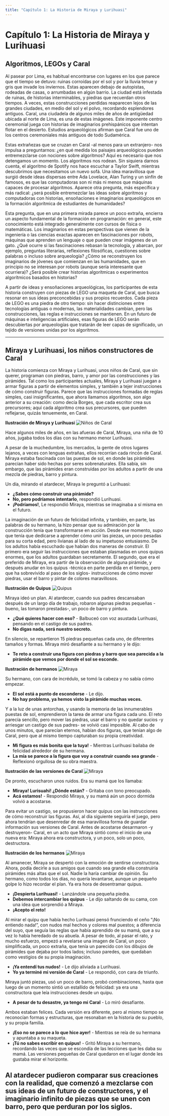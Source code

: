 ```yaml
---
title: "Capítulo 1: La Historia de Miraya y Lurihuasi"
---
```


# **Capítulo 1: La Historia de Miraya y Lurihuasi**

## **Algoritmos, LEGOs y Caral**

Al pasear por Lima, es habitual encontrarse con lugares en los que parece que el tiempo se
detuvo: ruinas corroídas por el sol y por la lluvia tenue y gris que invade los inviernos. Estas
aparecen debajo de autopistas, rodeadas de casas, o arrumbadas en algún barrio. La ciudad
está infestada de ruinas, de historias interminables, y piedras que recuerdan otros tiempos.
A veces, estas construcciones perdidas reaparecen lejos de las grandes ciudades, en medio
del sol y el polvo, recordando esplendores antiguos. Caral, una ciudadela de algunos miles
de años de antigüedad ubicada al norte de Lima, es una de estas imágenes. Este imponente
centro ceremonial juega con historias de imaginarios prehispánicos que intentan flotar en el
desierto. Estudios arqueológicos afirman que Caral fue uno de los centros ceremoniales más
antiguos de todo Sudamérica.

Estas extrañezas que se cruzan en Caral -al menos para un extranjero- nos impulsa a
preguntarnos: ¿en qué medida los paisajes arqueológicos pueden entremezclarse con
nociones sobre algoritmos? Aquí es necesario que nos detengamos un momento. Los
algoritmos nos rodean. Sin siquiera darnos cuenta, el algoritmo de Spotify nos hace escuchar
a Taylor Swift, mientras descubrimos que necesitamos un nuevo sofá. Una idea maravillosa
que surgió desde ideas dispersas entre Ada Lovelace, Alan Turing y un sinfín de famosos, es
que las computadoras son ni más ni menos que máquinas capaces de procesar algoritmos.
Aparece otra pregunta, más específica y más radical: ¿será posible entremezclar las ideas
sobre algoritmos y computadoras con historias, ensoñaciones e imaginarios arqueológicos
en la formación algorítmica de estudiantes de humanidades?

Esta pregunta, que en una primera mirada parece un poco extraña, encierra un aspecto
fundamental de la formación en programación: en general, este conocimiento está
integrado generalmente con cursos de física o matemáticas. Los imaginarios en estas
perspectivas que vienen de la ingeniería o las ciencias exactas aparecen en fascinaciones por
robots, máquinas que aprenden un lenguaje o que pueden crear imágenes de un gato. ¿Qué
ocurre si las fascinaciones rebasan la tecnología, y abarcan, por ejemplo, preguntas
literarias, reflexiones filosóficas, cuestiones sobre palabras o incluso sobre arqueología?
¿Cómo se reconstruyen los imaginarios de jóvenes que comienzan en las humanidades, que
en principio no se interesan por robots (aunque sería interesante que ocurriera)? ¿Será
posible crear historias algorítmicas o experimentos algorítmicos basados en historias? 

A partir de ideas y ensoñaciones arqueológicas, los participantes de esta historia construyen
con piezas de LEGO una maqueta de Caral, que busca resonar en sus ideas preconcebidas y
sus propios recuerdos. Cada pieza de LEGO es una piedra de otro tiempo: sin hacer
distinciones entre tecnologías antiguas o modernas, las materialidades cambian, pero las
construcciones, las reglas e instrucciones se mantienen. En un futuro de máquinas e
inteligencias artificiales, esas figuras de LEGO serán descubiertas por arqueologías que
tratarán de leer capas de significado, un tejido de versiones unidas por los algoritmos.

---

## **Miraya y Lurihuasi, los niños constructores de Caral**

La historia comienza con Miraya y Lurihuasi, unos niños de Caral, que sin querer, programan
con piedras, barro, y amor por las construcciones y las pirámides. Tal como los participantes
actuales, Miraya y Lurihuasi juegan a armar figuras a partir de elementos simples, y también
a tejer instrucciones de cómo construir figuras. Parece que las instrucciones formadas de
reglas simples, casi insignificantes, que ahora llamamos algoritmos, son algo anterior a su
creación: como decía Borges, que cada escritor crea sus precursores; aquí cada algoritmo
crea sus precursores, que pueden reflejarse, quizás tenuemente, en Caral.

**Ilustración de Miraya y Lurihuasi**
![Niños de Caral](images/ninos_caral.jpg)

Hace algunos miles de años, en las afueras de Caral, Miraya, una niña de 10 años, jugaba
todos los días con su hermano menor Lurihuasi.

A pesar de la muchedumbre, los mercados, la gente de otros lugares lejanos, a veces con
lenguas extrañas, ellos recorrían cada rincón de Caral. Miraya estaba fascinada con las
puestas de sol, en donde las pirámides parecían haber sido hechas por seres sobrenaturales.
Ella sabía, sin embargo, que las pirámides eran construidas por los adultos a partir de una
mezcla de piedras, barro y pintura. 

Un día, mirando el atardecer, Miraya le preguntó a
Lurihuasi:

- **¿Sabes cómo construir una pirámide?**  
- **No, pero podríamos intentarlo**, respondió Lurihuasi.  
- **¡Podríamos!**, Le respondió Miraya, mientras se imaginaba a sí misma en el futuro.

La imaginación de un futuro de felicidad infinita, y también, en parte, las palabras de su
hermano, la hizo pensar que su admiración por la construcción tenía que transformarse en
acción. Desde ese momento, supo que tenía que dedicarse a aprender cómo unir las piezas,
un poco pesadas para su corta edad, pero livianas al lado de su impetuoso entusiasmo. De
los adultos había escuchado que habían dos maneras de construir. El primero era seguir las
instrucciones que estaban plasmadas en unos quipus enormes, que los adultos guardaban
secretamente. El segundo, que era el preferido de Miraya, era partir de la observación de
alguna pirámide, y después anudar en los quipus -técnica en parte perdida en el tiempo,
pero que ha sobrevivido al paso de los siglos- instrucciones de cómo mover piedras, usar el
barro y pintar de colores maravillosos.

**Ilustración de Quipus**
![Quipus](images/quipus_caral.jpg)

Miraya ideó un plan. Al atardecer, cuando sus padres descansaban después de un largo día
de trabajo, robaron algunas piedras pequeñas -bueno, las tomaron prestadas-, un poco de
barro y pintura.

- **¿Qué quieres hacer con eso?** - Balbuceó con voz asustada Lurihuasi, pensando en el
castigo de sus padres.
- **No digas nada, será nuestro secreto.**

En silencio, se repartieron 15 piedras pequeñas cada uno, de diferentes tamaños y formas.
Miraya miró desafiante a su hermano y le dijo:

- **Te reto a construir una figura con piedras y barro que sea parecida a la pirámide que
vemos por donde el sol se esconde.**

**Ilustración de hermanos**
![Miraya](images/miraya_caral.jpg)

Su hermano, con cara de incrédulo, se tomó la cabeza y no sabía cómo empezar.

- **El sol está a punto de esconderse** - Le dijo.
- **No hay problema, ya hemos visto la pirámide muchas veces.**

Y a la luz de unas antorchas, y usando la memoria de las innumerables puestas de sol,
emprendieron la tarea de armar una figura cada uno. El reto parecía sencillo, pero mover las
piedras, usar el barro y no quedar sucios -y arriesgar un castigo de sus padres- se volvió casi
imposible. Al cabo de unos minutos, que parecían eternos, habían dos figuras, que tenían
algo de Caral, pero que al mismo tiempo capturaban su propia creatividad.

- **Mi figura es más bonita que la tuya!** - Mientras Lurihuasi bailaba de felicidad
alrededor de su hermana.
- **La mía se parece a la figura que voy a construir cuando sea grande** - Reflexionó
orgullosa de su obra maestra.

**Ilustración de las versiones de Caral**
![Miraya](images/caral_hermanos.jpg)

De pronto, escucharon unos ruidos. Era su mamá que los llamaba:

- **Miraya! Lurisuahi! ¿Dónde están?** - Gritaba con tono preocupado.
- **Acá estamos!** - Respondió Miraya, y su mamá aún un poco dormida volvió a
acostarse.

Para evitar un castigo, se propusieron hacer quipus con las instrucciones de cómo
reconstruir las figuras. Así, al día siguiente seguiría el juego, pero ahora tendrían que
desenredar de esa maravillosa forma de guardar información sus versiones de Caral. Antes
de acostarse desarmaron -y destruyeron- Caral, en un acto que Miraya sintió como el inicio
de una nueva era: Miraya ahora era constructora, y un poco, solo un poco, destructora.

**Ilustración de los hermanos**
![Miraya](images/quipus_hermanos.jpg)

Al amanecer, Miraya se despertó con la emoción de sentirse constructora. Ahora, podía decirle a sus amigos que cuando sea grande ella construiría pirámides más altas que el sol. Nadie la haría cambiar de opinión. Su hermano, como todos los días, no quería levantarse, aunque un pequeño golpe lo hizo recordar el plan. Ya era hora de desentramar quipus.

- **¡Despierta Lurihuasi!** - Lanzándole una pequeña piedra.
- **Debemos intercambiar los quipus** - Le dijo saltando de su cama, con una idea que sorprendió a Miraya.
- **¡Acepto el reto!**

Al mirar el quipu que había hecho Lurihuasi pensó frunciendo el ceño “¡No entiendo nada!”, con nudos mal hechos y colores mal puestos; a diferencia del suyo, que seguía las reglas que había aprendido de su mamá, que a su vez lo había heredado de su abuela. A pesar de todo, al pasar el rato, y mucho esfuerzo, empezó a revelarse una imagen de Caral, un poco simplificada, un poco extraña, que tenía un parecido con los dibujos de pirámides que dejaba por todos lados; incluso paredes, que quedaban como vestigios de su propia imaginación.

- **¡Ya entendí tus nudos!** - Le dijo aliviada a Lurihuasi.
- **Yo ya terminé mi versión de Caral** - Le respondió, con cara de triunfo.

Miraya juntó piezas, usó un poco de barro, probó combinaciones, hasta que luego de un momento sintió un estallido de felicidad: ya era una constructora que leía instrucciones desde un quipu.

- **A pesar de tu desastre, ya tengo mi Caral** - Lo miró desafiante.

Ambos estaban felices. Cada versión era diferente, pero al mismo tiempo se reconocían formas y estructuras, que resonaban en la historia de su pueblo, y su propia familia.

- **¡Eso no se parece a lo que hice ayer!** - Mientras se reía de su hermana y apuntaba a su maqueta.
- **¡Tú no sabes escribir en quipus!** - Gritó Miraya a su hermano, recordando las veces que se escondía de las lecciones que les daba su mamá.
Las versiones pequeñas de Caral quedaron en el lugar donde les gustaba mirar el horizonte.

Al atardecer pudieron comparar sus creaciones con la realidad, que comenzó a mezclarse con sus ideas de un futuro de constructores, y el imaginario infinito de piezas que se unen con barro, pero que perduran por los siglos.
---


